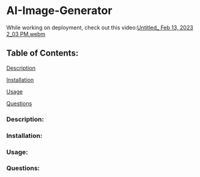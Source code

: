 # AI-Image-Generator

While working on deployment, check out this video:[Untitled\_ Feb 13, 2023 2_03 PM.webm](https://user-images.githubusercontent.com/109236891/218563751-4926e001-f000-4471-88fd-d7c27ad59755.webm)

## Table of Contents:

[Description](#Description)

[Installation](#Installation)

[Usage](#Usage)

[Questions](#Questions)

### Description:

### Installation:

### Usage:

### Questions:
